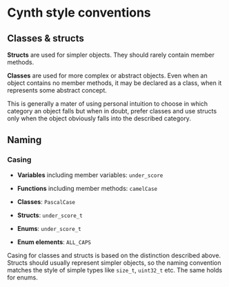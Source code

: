 # Cynth style conventions

## Classes & structs

**Structs** are used for simpler objects. They should rarely contain member methods.

**Classes** are used for more complex or abstract objects. Even when an object contains no member methods, it may be declared as a class, when it represents some abstract concept.

This is generally a mater of using personal intuition to choose in which category an object falls but when in doubt, prefer classes and use structs only when the object obviously falls into the described category.

## Naming

### Casing

* **Variables** including member variables: `under_score`

* **Functions** including member methods: `camelCase`

* **Classes**: `PascalCase`

* **Structs**: `under_score_t`

* **Enums**: `under_score_t`

* **Enum elements**: `ALL_CAPS`

Casing for classes and structs is based on the distinction described above. Structs should usually represent simpler objects, so the naming convention matches the style of simple types like `size_t`, `uint32_t` etc. The same holds for enums.